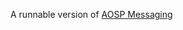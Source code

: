 A runnable version of [AOSP Messaging](https://android.googlesource.com/platform/packages/apps/Messaging/+/refs/heads/android10-c2f2-release)
